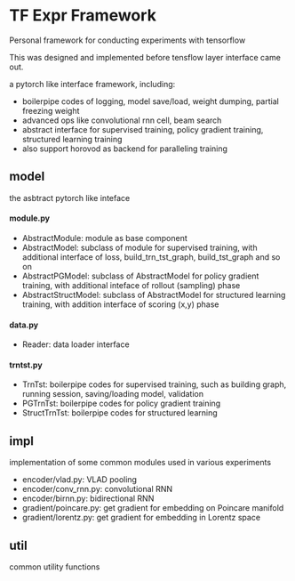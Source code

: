 # TF Expr Framework
Personal framework for conducting experiments with tensorflow

This was designed and implemented before tensflow layer interface came out. 

a pytorch like interface framework, including:
* boilerpipe codes of logging, model save/load, weight dumping, partial freezing weight
* advanced ops like convolutional rnn cell, beam search
* abstract interface for supervised training, policy gradient training, structured learning training
* also support horovod as backend for paralleling training

## model
the asbtract pytorch like inteface
#### module.py
* AbstractModule: module as base component
* AbstractModel: subclass of module for supervised training, with additional interface of loss, build_trn_tst_graph, build_tst_graph and so on
* AbstractPGModel: subclass of AbstractModel for policy gradient training, with additional inteface of rollout (sampling) phase
* AbstractStructModel: subclass of AbstractModel for structured learning training, with addition interface of scoring (x,y) phase

#### data.py
* Reader: data loader interface

#### trntst.py
* TrnTst: boilerpipe codes for supervised training, such as building graph, running session, saving/loading model, validation
* PGTrnTst: boilerpipe codes for policy gradient training
* StructTrnTst: boilerpipe codes for structured learning

## impl
implementation of some common modules used in various experiments
* encoder/vlad.py: VLAD pooling
* encoder/conv_rnn.py: convolutional RNN
* encoder/birnn.py: bidirectional RNN
* gradient/poincare.py: get gradient for embedding on Poincare manifold
* gradient/lorentz.py: get gradient for embedding in Lorentz space

## util
common utility functions
